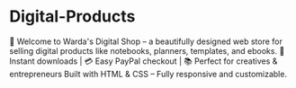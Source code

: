 # Digital-Products
🎨 Welcome to Warda's Digital Shop – a beautifully designed web store for selling digital products like notebooks, planners, templates, and ebooks. 🛒 Instant downloads | 💳 Easy PayPal checkout | 📚 Perfect for creatives &amp; entrepreneurs  Built with HTML &amp; CSS – Fully responsive and customizable.
